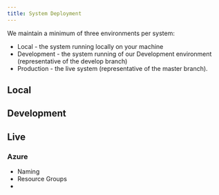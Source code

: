 ```yaml
---
title: System Deployment
---
```


We maintain a minimum of three environments per system:

- Local - the system running locally on your machine
- Development - the system running of our Development environment (representative of the develop branch)
- Production - the live system (representative of the master branch).

## Local

## Development

## Live

### Azure

- Naming
- Resource Groups
- 

